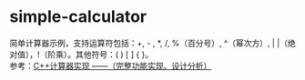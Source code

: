 # simple-calculator
简单计算器示例，支持运算符包括：+, - , *, /, %（百分号）, ^（幂次方）, | |（绝对值），!（阶乘）。其他符号：( ) [ ] { }。<br>
参考：[C++计算器实现 ——（完整功能实现、设计分析）](https://blog.csdn.net/demo_yo/article/details/112340758)

